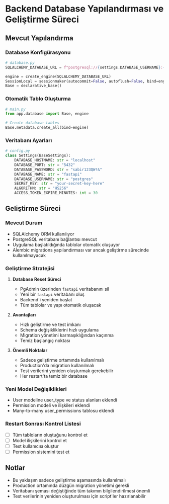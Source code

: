 # Backend Database Yapılandırması ve Geliştirme Süreci

## Mevcut Yapılandırma

### Database Konfigürasyonu
```python
# database.py
SQLALCHEMY_DATABASE_URL = f"postgresql://{settings.DATABASE_USERNAME}:{settings.DATABASE_PASSWORD}@{settings.DATABASE_HOSTNAME}:{settings.DATABASE_PORT}/{settings.DATABASE_NAME}"

engine = create_engine(SQLALCHEMY_DATABASE_URL)
SessionLocal = sessionmaker(autocommit=False, autoflush=False, bind=engine)
Base = declarative_base()
```

### Otomatik Tablo Oluşturma
```python
# main.py
from app.database import Base, engine

# Create database tables
Base.metadata.create_all(bind=engine)
```

### Veritabanı Ayarları
```python
# config.py
class Settings(BaseSettings):
    DATABASE_HOSTNAME: str = "localhost"
    DATABASE_PORT: str = "5432"
    DATABASE_PASSWORD: str = "sabir123QW!&"
    DATABASE_NAME: str = "fastapi"
    DATABASE_USERNAME: str = "postgres"
    SECRET_KEY: str = "your-secret-key-here"
    ALGORITHM: str = "HS256"
    ACCESS_TOKEN_EXPIRE_MINUTES: int = 30
```

## Geliştirme Süreci

### Mevcut Durum
- SQLAlchemy ORM kullanılıyor
- PostgreSQL veritabanı bağlantısı mevcut
- Uygulama başlatıldığında tablolar otomatik oluşuyor
- Alembic migrations yapılandırması var ancak geliştirme sürecinde kullanılmayacak

### Geliştirme Stratejisi
1. **Database Reset Süreci**
   - PgAdmin üzerinden `fastapi` veritabanını sil
   - Yeni bir `fastapi` veritabanı oluş
   - Backend'i yeniden başlat
   - Tüm tablolar ve yapı otomatik oluşacak

2. **Avantajları**
   - Hızlı geliştirme ve test imkanı
   - Schema değişikliklerini hızlı uygulama
   - Migration yönetimi karmaşıklığından kaçınma
   - Temiz başlangıç noktası

3. **Önemli Noktalar**
   - Sadece geliştirme ortamında kullanılmalı
   - Production'da migration kullanılmalı
   - Test verilerini yeniden oluşturmak gerekebilir
   - Her restart'ta temiz bir database

### Yeni Model Değişiklikleri
- User modeline user_type ve status alanları eklendi
- Permission modeli ve ilişkileri eklendi
- Many-to-many user_permissions tablosu eklendi

### Restart Sonrası Kontrol Listesi
- [ ] Tüm tabloların oluştuğunu kontrol et
- [ ] Model ilişkilerini kontrol et
- [ ] Test kullanıcısı oluştur
- [ ] Permission sistemini test et

## Notlar
- Bu yaklaşım sadece geliştirme aşamasında kullanılmalı
- Production ortamında düzgün migration yönetimi gerekli
- Veritabanı şeması değiştiğinde tüm takımın bilgilendirilmesi önemli
- Test verilerinin yeniden oluşturulması için script'ler hazırlanabilir
